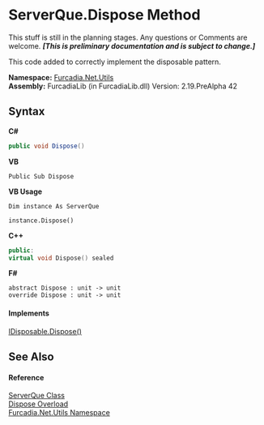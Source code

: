 # ServerQue.Dispose Method 
This stuff is still in the planning stages. Any questions or Comments are welcome. _**\[This is preliminary documentation and is subject to change.\]**_

This code added to correctly implement the disposable pattern.

**Namespace:**&nbsp;<a href="N_Furcadia_Net_Utils">Furcadia.Net.Utils</a><br />**Assembly:**&nbsp;FurcadiaLib (in FurcadiaLib.dll) Version: 2.19.PreAlpha 42

## Syntax

**C#**<br />
``` C#
public void Dispose()
```

**VB**<br />
``` VB
Public Sub Dispose
```

**VB Usage**<br />
``` VB Usage
Dim instance As ServerQue

instance.Dispose()
```

**C++**<br />
``` C++
public:
virtual void Dispose() sealed
```

**F#**<br />
``` F#
abstract Dispose : unit -> unit 
override Dispose : unit -> unit 
```


#### Implements
<a href="http://msdn2.microsoft.com/en-us/library/es4s3w1d" target="_blank">IDisposable.Dispose()</a><br />

## See Also


#### Reference
<a href="T_Furcadia_Net_Utils_ServerQue">ServerQue Class</a><br /><a href="Overload_Furcadia_Net_Utils_ServerQue_Dispose">Dispose Overload</a><br /><a href="N_Furcadia_Net_Utils">Furcadia.Net.Utils Namespace</a><br />